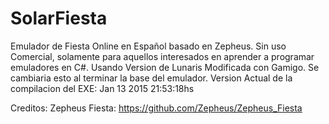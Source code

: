 # SolarFiesta
Emulador de Fiesta Online en Español basado en Zepheus. 
Sin uso Comercial, solamente para aquellos interesados en aprender a programar emuladores en C#.
Usando Version de Lunaris Modificada con Gamigo. Se cambiaria esto al terminar la base del emulador.
Version Actual de la compilacion del EXE: Jan 13 2015 21:53:18hs 

Creditos:
Zepheus Fiesta: https://github.com/Zepheus/Zepheus_Fiesta
